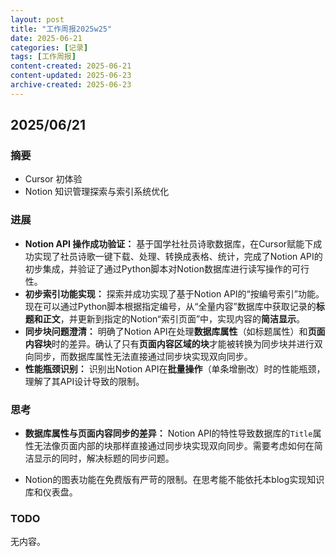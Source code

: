 ```yaml
---
layout: post
title: "工作周报2025w25"
date: 2025-06-21
categories: [记录]
tags: [工作周报]
content-created: 2025-06-21
content-updated: 2025-06-23
archive-created: 2025-06-23
---
```


## 2025/06/21

### 摘要

- Cursor 初体验
- Notion 知识管理探索与索引系统优化

### 进展

* **Notion API 操作成功验证：** 基于国学社社员诗歌数据库，在Cursor赋能下成功实现了社员诗歌一键下载、处理、转换成表格、统计，完成了Notion API的初步集成，并验证了通过Python脚本对Notion数据库进行读写操作的可行性。
* **初步索引功能实现：** 探索并成功实现了基于Notion API的“按编号索引”功能。现在可以通过Python脚本根据指定编号，从“全量内容”数据库中获取记录的**标题和正文**，并更新到指定的Notion“索引页面”中，实现内容的**简洁显示**。
* **同步块问题澄清：** 明确了Notion API在处理**数据库属性**（如标题属性）和**页面内容块**时的差异。确认了只有**页面内容区域的块**才能被转换为同步块并进行双向同步，而数据库属性无法直接通过同步块实现双向同步。
* **性能瓶颈识别：** 识别出Notion API在**批量操作**（单条增删改）时的性能瓶颈，理解了其API设计导致的限制。

### 思考

* **数据库属性与页面内容同步的差异：** Notion API的特性导致数据库的`Title`属性无法像页面内部的块那样直接通过同步块实现双向同步。需要考虑如何在简洁显示的同时，解决标题的同步问题。

* Notion的图表功能在免费版有严苛的限制。在思考能不能依托本blog实现知识库和仪表盘。

### TODO

无内容。

